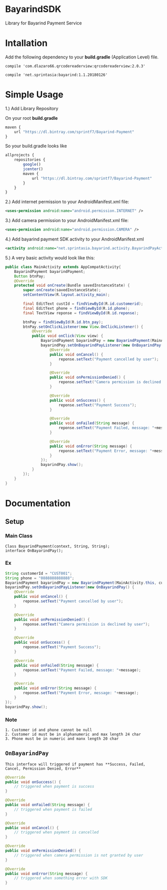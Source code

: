 # BayarindSDK

Library for Bayarind Payment Service

# Intallation

Add the following dependency to your **build.gradle** (Application Level) file.

`compile 'com.dlazaro66.qrcodereaderview:qrcodereaderview:2.0.3'`

`compile 'net.sprintasia:bayarind:1.1.20180126'`

# Simple Usage

1.) Add Library Repository

On your root **build.gradle** 
```javascript
maven {
    url "https://dl.bintray.com/sprintf7/Bayarind-Payment"
}
```

So your build.gradle looks like
```javascript
allprojects {
    repositories {
        google()
        jcenter()
        maven {
            url "https://dl.bintray.com/sprintf7/Bayarind-Payment"
        }
    }
}
```

2.) Add internet permission to your AndroidManifest.xml file:

```xml
<uses-permission android:name="android.permission.INTERNET" />
```

3.) Add camera permission to your AndroidManifest.xml file:

```xml
<uses-permission android:name="android.permission.CAMERA" />
```

4.) Add bayarind payment SDK activity to your AndroidManifest.xml
```xml
<activity android:name="net.sprintasia.bayarind.activity.BayarindPayActivity" ></activity>
```

5.) A very basic activity would look like this:

```java
public class MainActivity extends AppCompatActivity{
    BayarindPayment bayarindPayment;
    Button btnPay;
    @Override
    protected void onCreate(Bundle savedInstanceState) {
        super.onCreate(savedInstanceState);
        setContentView(R.layout.activity_main);

        final EditText custId = findViewById(R.id.customerid);
        final EditText phone = findViewById(R.id.phone);
        final TextView reponse = findViewById(R.id.reponse);

        btnPay = findViewById(R.id.btn_pay);
        btnPay.setOnClickListener(new View.OnClickListener() {
            @Override
            public void onClick(View view) {
                BayarindPayment bayarindPay = new BayarindPayment(MainActivity.this, custId.getText().toString(), phone.getText().toString());
                bayarindPay.setOnBayarindPayListener(new OnBayarindPay() {
                    @Override
                    public void onCancel() {
                        reponse.setText("Payment cancelled by user");
                    }

                    @Override
                    public void onPermissionDenied() {
                        reponse.setText("Camera permission is declined by user");
                    }

                    @Override
                    public void onSuccess() {
                        reponse.setText("Payment Success");
                    }

                    @Override
                    public void onFailed(String message) {
                        reponse.setText("Payment Failed, message: "+message);
                    }

                    @Override
                    public void onError(String message) {
                        reponse.setText("Payment Error, message: "+message);
                    }
                });
                bayarindPay.show();
            }
        });
    }
}
```

# Documentation

## Setup

### Main Class 
    Class BayarindPayment(context, String, String);
    interface OnBayarindPay();

### Ex

```java
String customerId = "CUST001";
String phone = "0888888888888";
BayarindPayment bayarindPay = new BayarindPayment(MainActivity.this, customerId, phone);
bayarindPay.setOnBayarindPayListener(new OnBayarindPay() {
    @Override
    public void onCancel() {
        reponse.setText("Payment cancelled by user");
    }

    @Override
    public void onPermissionDenied() {
        reponse.setText("Camera permission is declined by user");
    }

    @Override
    public void onSuccess() {
        reponse.setText("Payment Success");
    }

    @Override
    public void onFailed(String message) {
        reponse.setText("Payment Failed, message: "+message);
    }

    @Override
    public void onError(String message) {
        reponse.setText("Payment Error, message: "+message);
    }
});
bayarindPay.show();
```
### Note
    1. Customer id and phone cannot be null
    2. Customer id must be in alphanumeric and max length 24 char
    3. Phone must be in numeric and manx length 20 char

## `OnBayarindPay`

    This interface will triggered if payment has **Success, Failed, Cancel, Permission Denied, Error**

```java
@Override
public void onSuccess() {
    // triggered when payment is success
}

@Override
public void onFailed(String message) {
    // triggered when payment is failed
}

@Override
public void onCancel() {
    // triggered when payment is cancelled
}

@Override
public void onPermissionDenied() {
    // triggered when camera permission is not granted by user
}

@Override
public void onError(String message) {
    // triggered when something error with SDK
}

```



